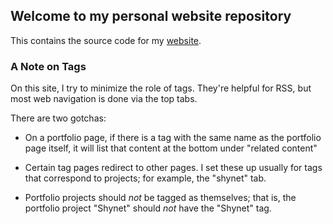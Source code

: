 ## Welcome to my personal website repository
This contains the source code for my [website](https://miles.land).

### A Note on Tags

On this site, I try to minimize the role of tags. They're helpful for RSS, but most web navigation is done via the top tabs.

There are two gotchas:

* On a portfolio page, if there is a tag with the same name as the portfolio page itself, it will list that content at the bottom under "related content"

* Certain tag pages redirect to other pages. I set these up usually for tags that correspond to projects; for example, the "shynet" tab.

* Portfolio projects should _not_ be tagged as themselves; that is, the portfolio project "Shynet" should _not_ have the "Shynet" tag.